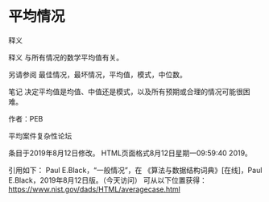 # 平均情况


释义



释义
与所有情况的数学平均值有关。



另请参阅
最佳情况，最坏情况，平均值，模式，中位数。



笔记
决定平均值是均值、中值还是模式，以及所有预期或合理的情况可能很困难。


作者：PEB


平均案件复杂性论坛








条目于2019年8月12日修改。
HTML页面格式8月12日星期一09:59:40 2019。



引用如下：
Paul E.Black，“一般情况”，在
《算法与数据结构词典》[在线]，Paul E.Black，2019年8月12日版。（今天访问）
可从以下位置获得：https://www.nist.gov/dads/HTML/averagecase.html